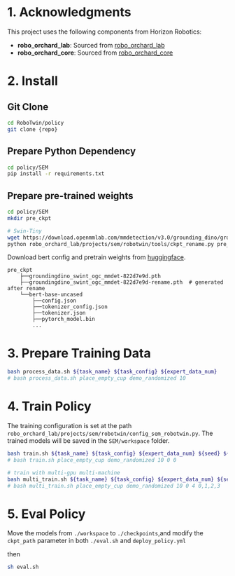 # 1. Acknowledgments

This project uses the following components from Horizon Robotics:

- **robo_orchard_lab**: Sourced from [robo_orchard_lab](https://github.com/HorizonRobotics/robo_orchard_lab)
- **robo_orchard_core**: Sourced from [robo_orchard_core](https://github.com/HorizonRobotics/robo_orchard_core)
# 2. Install
## Git Clone
```bash
cd RoboTwin/policy
git clone {repo}
```
## Prepare Python Dependency
```bash
cd policy/SEM
pip install -r requirements.txt 
```
## Prepare pre-trained weights
```bash
cd policy/SEM
mkdir pre_ckpt

# Swin-Tiny
wget https://download.openmmlab.com/mmdetection/v3.0/grounding_dino/groundingdino_swint_ogc_mmdet-822d7e9d.pth -O pre_ckpt/groundingdino_swint_ogc_mmdet-822d7e9d.pth
python robo_orchard_lab/projects/sem/robotwin/tools/ckpt_rename.py pre_ckpt/groundingdino_swint_ogc_mmdet-822d7e9d.pth --output ./pre_ckpt
```
Download bert config and pretrain weights from [huggingface](https://huggingface.co/google-bert/bert-base-uncased/tree/main).

```text
pre_ckpt
    ├──groundingdino_swint_ogc_mmdet-822d7e9d.pth
    ├──groundingdino_swint_ogc_mmdet-822d7e9d-rename.pth  # generated after rename
    └──bert-base-uncased
        ├──config.json
        ├──tokenizer_config.json
        ├──tokenizer.json
        ├──pytorch_model.bin
        ...
```
# 3. Prepare Training Data
```bash
bash process_data.sh ${task_name} ${task_config} ${expert_data_num}
# bash process_data.sh place_empty_cup demo_randomized 10
```

# 4. Train Policy
The training configuration is set at the path `robo_orchard_lab/projects/sem/robotwin/config_sem_robotwin.py`.
The trained models will be saved in the `SEM/workspace` folder.

```bash
bash train.sh ${task_name} ${task_config} ${expert_data_num} ${seed} ${gpu_id}
# bash train.sh place_empty_cup demo_randomized 10 0 0

# train with multi-gpu multi-machine
bash multi_train.sh ${task_name} ${task_config} ${expert_data_num} ${seed} ${num_processes} ${gpu_ids}
# bash multi_train.sh place_empty_cup demo_randomized 10 0 4 0,1,2,3
```
# 5. Eval Policy
Move the models from `./workspace` to `./checkpoints`,and modify the `ckpt_path` parameter in both `./eval.sh` and `deploy_policy.yml`

then
```bash
sh eval.sh
```